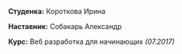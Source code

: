 **Студенка:** Короткова Ирина

**Наставник:** Собакарь Александр

**Курс:** Веб разработка для начинающих *(07.2017)*
